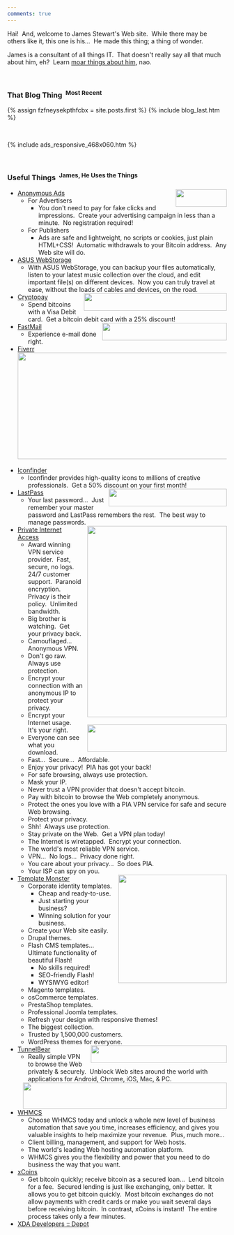 ```yaml
---
comments: true
---
```


<!--sse-->
<!--email_off-->
<div class="h-card" style="display: none;">
  <a class="u-email" href="mailto:james.stewart@forces.army" rel="me" target="_blank">james.stewart@forces.army</a>
  <a
    class="u-impp" href="xmpp:james.stewart@forces.army?omemo-sid-319927269=1c7a66ee6b31782aeeda16d3cb1928fb9fa08413475d2dead3e7eec47c6cd551" rel="me"
    target="_blank>
    james.stewart@forces.army
  </a>
  <a class="u-key" href="https://keybase.io/stew721/pgp_keys.asc?fingerprint=614fff680e92bae869c878e361bca817affa1f1d" rel="me" target="_blank">
    614FFF680E92BAE869C878E361BCA817AFFA1F1D
  </a>
  <a class="u-url" href="{{ site.url }}" rel="me">{{ site.url }}</a>
  <img alt="James Stewart" class="u-logo u-photo" height="960" src="{{ site.uri.assets }}/naked/images/JWDS_960x960.jpg" style="border: 0px;" width="960" />
  <p class="dt-bday">
    19781107
  </p>
  <p class="h-adr p-adr">
    PO Box <span class="p-post-office-box">51042</span><br />
    <span class="p-extended-address">Elm PO</span><br />
    <span class="p-locality">Sudbury</span>, <abbr class="p-region" title="Ontario">ON</abbr>&nbsp; <span class="p-postal-code">P3C 1T0</span><br />
    <abbr class="p-country-name" title="Canada">CA</abbr>
  </p>
  <p class="h-geo p-geo">
    <data class="p-longitude" value="46.49">46&deg; 29' 24&quot; N</data>, <data class="p-latitude" value="-81.01">81&deg; 0' 36&quot; W</data>
    (<data class="p-altitude" value="347.5">1,140.1 ft.</data>)
  </p>
  <p class="p-additional-name">
    William Dean
  </p>
  <p class="p-family-name">
    Stewart
  </p>
  <p class="p-gender-identity">
    Alpha Male
  </p>
  <p class="p-given-name">
    James
  </p>
  <p class="p-honorific-prefix">
    Mr.
  </p>
  <p class="p-name">
    James Stewart
  </p>
  <p class="p-sex">
    M
  </p>
  <p class="p-tel">
    +17055621887
  </p>
</div>
<!--/email_off-->
<!--/sse-->
<p>
  Hai!&nbsp; And, welcome to James Stewart's Web site.&nbsp; While there may be others like it, this one is his&hellip;&nbsp; He made this thing; a thing of
  wonder.
</p>
<p>
  James is a consultant of all things IT.&nbsp; That doesn't really say all that much about him, eh?&nbsp; Learn
  <a href="{{ site.url }}/about" rel="me" title="">moar things about him</a>, nao.
</p>
<p>
  &nbsp;
</p>
<h3>
  That Blog Thing&nbsp;
  <sup>Most Recent</sup>
</h3>
{% assign fzfneysekpthfcbx = site.posts.first %}
{% include blog_last.htm %}
<p>
  &nbsp;
</p>
{% include ads_responsive_468x060.htm %}
<p>
  &nbsp;
</p>
<h3>
  Useful Things&nbsp;
  <sup>James, He Uses the Things</sup>
</h3>
<ul>
  <li>
    <a href="{{ site.uri.shortURL }}/Anonymous-Ads" rel="external" target="_blank" title="Anonymous Ads">
      <img
        alt="" height="40" src="{{ site.uri.assets }}/naked/images/Anonymous-Ads_117x040.png" style="border: 0px; float: right; margin-left: 10px;"
        width="117" />
    </a>
    <a href="{{ site.uri.shortURL }}/Anonymous-Ads" rel="external" target="_blank" title="Anonymous Ads">Anonymous Ads</a>
    <ul>
      <li>
        For Advertisers
        <ul>
          <li>
            You don't need to pay for fake clicks and impressions.&nbsp; Create your advertising campaign in less than a minute.&nbsp; No registration required!
          </li>
        </ul>
      </li>
      <li>
        For Publishers
        <ul>
          <li>
            Ads are safe and lightweight, no scripts or cookies, just plain HTML+CSS!&nbsp; Automatic withdrawals to your Bitcoin address.&nbsp; Any Web site
            will do.
          </li>
        </ul>
      </li>
    </ul>
  </li>
  <li>
    <a href="{{ site.uri.shortURL }}/ASUS-WebStorage" rel="external" target="_blank" title="ASUS WebStorage">ASUS WebStorage</a>
    <ul>
      <li>
        With ASUS WebStorage, you can backup your files automatically, listen to your latest music collection over the cloud, and edit important file(s) on
        different devices.&nbsp; Now you can truly travel at ease, without the loads of cables and devices, on the road.
      </li>
    </ul>
  </li>
  <li>
    <a href="{{ site.uri.shortURL }}/Cryptopay" rel="external" target="_blank" title="Cryptopay">
      <img
        alt="" height="40" src="{{ site.uri.assets }}/naked/images/Cryptopay_328x040.png" style="border: 0px; float: right; margin-left: 10px;" width="328" />
    </a>
    <a href="{{ site.uri.shortURL }}/Cryptopay" rel="external" target="_blank" title="Cryptopay">Cryptopay</a>
    <ul>
      <li>
        Spend bitcoins with a Visa Debit card.&nbsp; Get a bitcoin debit card with a 25% discount!
      </li>
    </ul>
  </li>
  <li>
    <a href="{{ site.uri.shortURL }}/FastMail" rel="external" target="_blank" title="FastMail">
      <img alt="" height="40" src="{{ site.uri.assets }}/naked/images/FastMail_286x040.png" style="border: 0px; float: right; margin-left: 10px;" width="286" />
    </a>
    <a href="{{ site.uri.shortURL }}/FastMail" rel="external" target="_blank" title="FastMail">FastMail</a>
    <ul>
      <li>
        Experience e-mail done right.
      </li>
    </ul>
  </li>
  <li>
    <a href="{{ site.uri.shortURL }}/Fiverr" rel="external" target="_blank" title="Fiverr">Fiverr</a>
    <img
      alt="" height="1" src="https://tracking.fiverr.com/aff_i?aff_id=24221&offer_id=1712"
      style="border: 0px !important; margin: 0px !important; vertical-align: middle;" width="1" />
    <div style="text-align: center;">
      <a href="{{ site.uri.shortURL }}/Fiverr" rel="external" target="_blank" title="Fiverr">
        <img
          alt="" height="244" src="{{ site.uri.assets }}/naked/images/Fiverr_work-less_482x244.png"
          style="border: 0px; display: block; margin-left: auto; margin-right: auto;" width="482" />
      </a>
    </div>
    &nbsp;
  </li>
  <li>
    <a href="{{ site.uri.shortURL }}/Iconfinder" rel="external" target="_blank" title="Iconfinder">Iconfinder</a>
    <ul>
      <li>
        Iconfinder provides high-quality icons to millions of creative professionals.&nbsp; Get a 50% discount on your first month!
      </li>
    </ul>
  </li>
  <li>
    <a href="{{ site.uri.shortURL }}/LastPass" rel="external" target="_blank" title="LastPass">
      <img alt="" height="40" src="{{ site.uri.assets }}/naked/images/LastPass_271x040.png" style="border: 0px; float: right; margin-left: 10px;" width="271" />
    </a>
    <a href="{{ site.uri.shortURL }}/LastPass" rel="external" target="_blank" title="LastPass">LastPass</a>
    <ul>
      <li>
        Your last password&hellip;&nbsp; Just remember your master password and LastPass remembers the rest.&nbsp; The best way to manage passwords.
      </li>
    </ul>
  </li>
  <li>
    <div style="float: right; margin-left: 10px;">
      <a href="{{ site.uri.shortURL }}/PIA" rel="external" target="_blank" title="Private Internet Access">
        <img alt="" height="438" src="{{ site.uri.assets }}/naked/images/Private-Internet-Access_320x438.png" style="border: 0px; float: right;" width="320" />
      </a><br />
      &nbsp;<br />
      <a href="{{ site.uri.shortURL }}/DNS-Leak-Test" rel="external" target="_blank" title="DNS Leak Test">
        <img alt="" height="62" src="{{ site.uri.assets }}/naked/images/dns-leak-test_320x062.png" style="border: 0px; float: right;" width="320" />
      </a>
    </div>
    <a href="{{ site.uri.shortURL }}/PIA" rel="external" target="_blank" title="Private Internet Access">Private Internet Access</a>
    <ul>
      <li>
        Award winning VPN service provider.&nbsp; Fast, secure, no logs.&nbsp; 24/7 customer support.&nbsp; Paranoid encryption.&nbsp; Privacy is their
        policy.&nbsp; Unlimited bandwidth.
      </li>
      <li>
        Big brother is watching.&nbsp; Get your privacy back.
      </li>
      <li>
        Camouflaged&hellip;&nbsp; Anonymous VPN.
      </li>
      <li>
        Don't go raw.&nbsp; Always use protection.
      </li>
      <li>
        Encrypt your connection with an anonymous IP to protect your privacy.
      </li>
      <li>
        Encrypt your Internet usage.&nbsp; It's your right.
      </li>
      <li>
        Everyone can see what you download.
      </li>
      <li>
        Fast&hellip;&nbsp; Secure&hellip;&nbsp; Affordable.
      </li>
      <li>
        Enjoy your privacy!&nbsp; PIA has got your back!
      </li>
      <li>
        For safe browsing, always use protection.
      </li>
      <li>
        Mask your IP.
      </li>
      <li>
        Never trust a VPN provider that doesn't accept bitcoin.
      </li>
      <li>
        Pay with bitcoin to browse the Web completely anonymous.
      </li>
      <li>
        Protect the ones you love with a PIA VPN service for safe and secure Web browsing.
      </li>
      <li>
        Protect your privacy.
      </li>
      <li>
        Shh!&nbsp; Always use protection.
      </li>
      <li>
        Stay private on the Web.&nbsp; Get a VPN plan today!
      </li>
      <li>
        The Internet is wiretapped.&nbsp; Encrypt your connection.
      </li>
      <li>
        The world's most reliable VPN service.
      </li>
      <li>
        VPN&hellip;&nbsp; No logs&hellip;&nbsp; Privacy done right.
      </li>
      <li>
        You care about your privacy&hellip;&nbsp; So does PIA.
      </li>
      <li>
        Your ISP can spy on you.
      </li>
    </ul>
  </li>
  <li>
    <a href="{{ site.uri.shortURL }}/Template-Monster" rel="external" target="_blank" title="Template Monster">
      <img
        alt="" height="248" src="{{ site.uri.assets }}/naked/images/Template-Monster_249x248.png" style="border: 0px; float: right; margin-left: 10px;"
        width="249" />
    </a>
    <a href="{{ site.uri.shortURL }}/Template-Monster" rel="external" target="_blank" title="Template Monster">Template Monster</a>
    <ul>
      <li>
        Corporate identity templates.
        <ul>
          <li>
            Cheap and ready-to-use.
          </li>
          <li>
            Just starting your business?
          </li>
          <li>
            Winning solution for your business.
          </li>
        </ul>
      </li>
      <li>
        Create your Web site easily.
      </li>
      <li>
        Drupal themes.
      </li>
      <li>
        Flash CMS templates&hellip;&nbsp; Ultimate functionality of beautiful Flash!
        <ul>
          <li>
            No skills required!
          </li>
          <li>
            SEO-friendly Flash!
          </li>
          <li>
            WYSIWYG editor!
          </li>
        </ul>
      </li>
      <li>
        Magento templates.
      </li>
      <li>
        osCommerce templates.
      </li>
      <li>
        PrestaShop templates.
      </li>
      <li>
        Professional Joomla templates.
      </li>
      <li>
        Refresh your design with responsive themes!
      </li>
      <li>
        The biggest collection.
      </li>
      <li>
        Trusted by 1,500,000 customers.
      </li>
      <li>
        WordPress themes for everyone.
      </li>
    </ul>
  </li>
  <li>
    <a href="{{ site.uri.shortURL }}/TunnelBear/&file_id=6&offer_id=2" rel="external" target="_blank" title="TunnelBear">
      <img
        alt="" height="40" src="{{ site.uri.assets }}/naked/images/TunnelBear_312x040.png" style="border: 0px; float: right; margin-left: 10px;" width="312" />
    </a>
    <a href="{{ site.uri.shortURL }}/TunnelBear/&file_id=6&offer_id=2" rel="external" target="_blank" title="TunnelBear">TunnelBear</a>
    <img
      alt="" height="1" src="https://click.tunnelbear.com/aff_i?aff_id=2760&file_id=6&offer_id=2"
      style="border: 0px !important; margin: 0px !important; vertical-align: middle;" width="1" />
    <ul>
      <li>
        Really simple VPN to browse the Web privately &amp; securely.&nbsp; Unblock Web sites around the world with applications for Android, Chrome, iOS, Mac,
        &amp; PC.
      </li>
    </ul>
  </li>
  <li>
    <a href="{{ site.uri.shortURL }}/WHMCS" rel="external" target="_blank" title="WHMCS">
      <img alt="" height="60" src="{{ site.uri.assets }}/naked/images/WHMCS_468x060.gif" style="border: 0px; float: right; margin-left: 10px;" width="468" />
    </a>
    <a href="{{ site.uri.shortURL }}/WHMCS" rel="external" target="_blank" title="WHMCS">WHMCS</a>
    <ul>
      <li>
        Choose WHMCS today and unlock a whole new level of business automation that save you time, increases efficiency, and gives you valuable insights to help
        maximize your revenue.&nbsp; Plus, much more&hellip;
      </li>
      <li>
        Client billing, management, and support for Web hosts.
      </li>
      <li>
        The world's leading Web hosting automation platform.
      </li>
      <li>
        WHMCS gives you the flexibility and power that you need to do business the way that you want.
      </li>
    </ul>
  </li>
  <li>
    <a href="{{ site.uri.shortURL }}/xCoins" rel="external" target="_blank" title="xCoins">xCoins</a>
    <ul>
      <li>
        Get bitcoin quickly; receive bitcoin as a secured loan&hellip;&nbsp; Lend bitcoin for a fee.&nbsp; Secured lending is just like exchanging, only
        better.&nbsp; It allows you to get bitcoin quickly.&nbsp; Most bitcoin exchanges do not allow payments with credit cards or make you wait several days
        before receiving bitcoin.&nbsp; In contrast, xCoins is instant!&nbsp; The entire process takes only a few minutes.
      </li>
    </ul>
  </li>
  <li>
    <a href="{{ site.uri.shortURL }}/XDA-Depot" rel="external" target="_blank" title="XDA Developers :: Depot">XDA Developers :: Depot</a>
  </li>
</ul>
